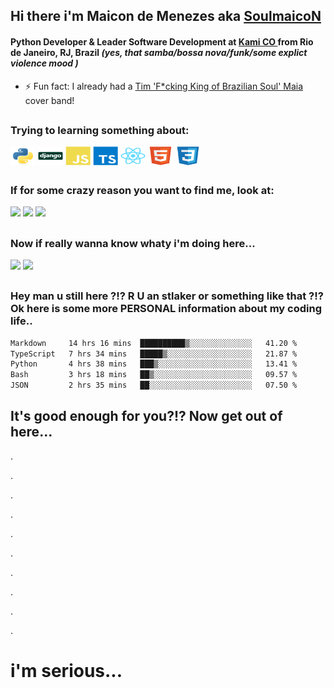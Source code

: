 ## Hi there i'm Maicon de Menezes aka <a href = "https://www.instagram.com/soulmaicon">SoulmaicoN</a> 

#### Python Developer & Leader Software Development  at <a href = "https://www.kamico.com.br/"> Kami CO </a> from Rio de Janeiro, RJ, Brazil _(yes, that samba/bossa nova/funk/some explict violence mood )_
- ⚡ Fun fact: I already had a <a href = "https://open.spotify.com/artist/0jOs0wnXCu1bGGP7kh5uIu"> Tim 'F*cking King of Brazilian Soul' Maia 
</a> cover band!

##

### Trying to learning something about:
<div style="display: inline_block">
  <img align="center" alt="Python" height="30" width="40" src="https://raw.githubusercontent.com/devicons/devicon/master/icons/python/python-original.svg">
  <img align="center" alt="Django" height="30" width="40" src="https://raw.githubusercontent.com/devicons/devicon/master/icons/django/django-original.svg">
  <img align="center" alt="Js" height="30" width="40" src="https://raw.githubusercontent.com/devicons/devicon/master/icons/javascript/javascript-plain.svg">
  <img align="center" alt="Ts" height="30" width="40" src="https://raw.githubusercontent.com/devicons/devicon/master/icons/typescript/typescript-plain.svg">
  <img align="center" alt="React" height="30" width="40" src="https://raw.githubusercontent.com/devicons/devicon/master/icons/react/react-original.svg">
  <img align="center" alt="HTML" height="30" width="40" src="https://raw.githubusercontent.com/devicons/devicon/master/icons/html5/html5-original.svg">
  <img align="center" alt="CSS" height="30" width="40" src="https://raw.githubusercontent.com/devicons/devicon/master/icons/css3/css3-original.svg">  
</div>
  
  ##
 
 ### If for some crazy reason you want to find me, look at:
<div style="display: inline_block">   
  <a href = "https://api.whatsapp.com/send?1=pt_BR&phone=552193144824"><img src="https://img.shields.io/badge/WhatsApp-25D366?style=for-the-badge&logo=whatsapp&logoColor=white" target="_blank"></a>
  <a href = "mailto:maicondmenezes@gmail.com"><img src="https://img.shields.io/badge/Gmail-D14836?style=for-the-badge&logo=gmail&logoColor=white" target="_blank"></a>
  <a href="https://www.linkedin.com/in/maicon-oliveira-73141b71" target="_blank"><img src="https://img.shields.io/badge/-LinkedIn-%230077B5?style=for-the-badge&logo=linkedin&logoColor=white" target="_blank"></a>  
</div>

##

### Now if really wanna know whaty i'm doing here...
<div>   
  <img height="180em" src="https://github-readme-stats.vercel.app/api?username=maicondmenezes&show_icons=true&theme=gruvbox&include_all_commits=true&count_private=true"/>
  <img height="180em" src="https://github-readme-stats.vercel.app/api/top-langs/?username=maicondmenezes&layout=compact&langs_count=7&theme=gruvbox"/>
</div>

##

### Hey man u still here ?!? R U an stlaker or something like that ?!? Ok here is some more PERSONAL information about my coding life..

<!--START_SECTION:waka-->

```txt
Markdown     14 hrs 16 mins  ██████████▒░░░░░░░░░░░░░░   41.20 %
TypeScript   7 hrs 34 mins   █████▒░░░░░░░░░░░░░░░░░░░   21.87 %
Python       4 hrs 38 mins   ███▒░░░░░░░░░░░░░░░░░░░░░   13.41 %
Bash         3 hrs 18 mins   ██▒░░░░░░░░░░░░░░░░░░░░░░   09.57 %
JSON         2 hrs 35 mins   ██░░░░░░░░░░░░░░░░░░░░░░░   07.50 %
```

<!--END_SECTION:waka-->


##

## It's good enough for you?!? Now get out of here... 

.

.

.

.

.

.

.

.

.

.


# i'm serious...
